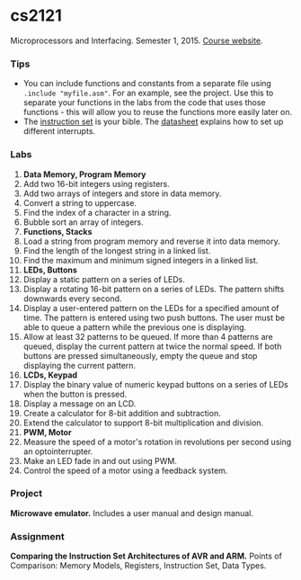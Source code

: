 # cs2121

Microprocessors and Interfacing. Semester 1, 2015. [Course website](http://www.cse.unsw.edu.au/~cs2121/).

### Tips
+ You can include functions and constants from a separate file using ``.include "myfile.asm"``. For an example, see the project. Use this to separate your functions in the labs from the code that uses those functions - this will allow you to reuse the functions more easily later on.
+ The [instruction set](http://www.cse.unsw.edu.au/~cs2121/AVR/AVR-Instruction-Set.pdf) is your bible. The [datasheet](http://www.cse.unsw.edu.au/~cs2121/AVR/ATmega2560datasheet.pdf) explains how to set up different interrupts.

### Labs
1. **Data Memory, Program Memory**
  1. Add two 16-bit integers using registers.
  2. Add two arrays of integers and store in data memory.
  3. Convert a string to uppercase.
  4. Find the index of a character in a string.
  5. Bubble sort an array of integers.
2. **Functions, Stacks**
  1. Load a string from program memory and reverse it into data memory.
  2. Find the length of the longest string in a linked list.
  3. Find the maximum and minimum signed integers in a linked list.
3. **LEDs, Buttons**
  1. Display a static pattern on a series of LEDs.
  2. Display a rotating 16-bit pattern on a series of LEDs. The pattern shifts downwards every second.
  3. Display a user-entered pattern on the LEDs for a specified amount of time. The pattern is entered using two push buttons. The user must be able to queue a pattern while the previous one is displaying.
  4. Allow at least 32 patterns to be queued. If more than 4 patterns are queued, display the current pattern at twice the normal speed. If both buttons are pressed simultaneously, empty the queue and stop displaying the current pattern.
4. **LCDs, Keypad**
  1. Display the binary value of numeric keypad buttons on a series of LEDs when the button is pressed.
  2. Display a message on an LCD.
  3. Create a calculator for 8-bit addition and subtraction.
  4. Extend the calculator to support 8-bit multiplication and division.
5. **PWM, Motor**
  1. Measure the speed of a motor's rotation in revolutions per second using an optointerrupter.
  2. Make an LED fade in and out using PWM.
  3. Control the speed of a motor using a feedback system.

### Project

**Microwave emulator.** Includes a user manual and design manual.

### Assignment
**Comparing the Instruction Set Architectures of AVR and ARM.** Points of Comparison: Memory Models, Registers, Instruction Set, Data Types.
